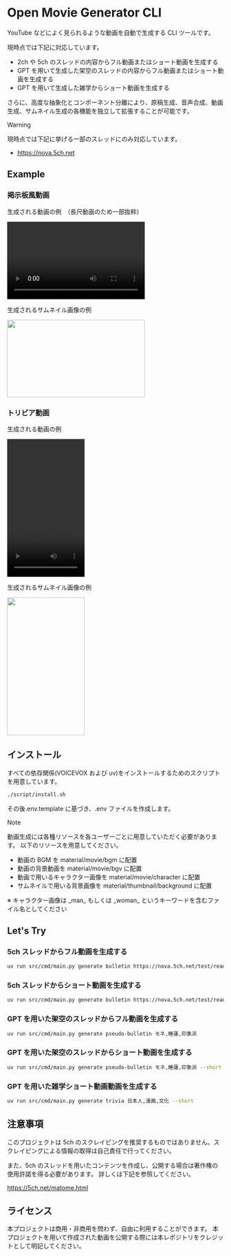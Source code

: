# Open Movie Generator CLI

YouTube などによく見られるような動画を自動で生成する CLI ツールです。

現時点では下記に対応しています。

- 2ch や 5ch のスレッドの内容からフル動画またはショート動画を生成する
- GPT を用いて生成した架空のスレッドの内容からフル動画またはショート動画を生成する
- GPT を用いて生成した雑学からショート動画を生成する

さらに、高度な抽象化とコンポーネント分離により、原稿生成、音声合成、動画生成、サムネイル生成の各機能を独立して拡張することが可能です。

> [!WARNING]
> 現時点では下記に挙げる一部のスレッドにのみ対応しています。
>
> - https://nova.5ch.net

## Example

### 掲示板風動画

生成される動画の例　（長尺動画のため一部抜粋）

<video src="https://github.com/user-attachments/assets/c0336427-8919-4291-bb24-50a2d75abdbb" width="320" height="180" controls></video>

生成されるサムネイル画像の例

<img src="https://github.com/user-attachments/assets/0da68086-596a-4bc5-bab1-74ef0f49859f" width="320" height="180">

### トリビア動画

生成される動画の例

<video src="https://github.com/user-attachments/assets/2b2a7356-08a8-4899-8769-496b6b31854c" width="180" height="320" controls></video>

生成されるサムネイル画像の例

<img src="https://github.com/user-attachments/assets/a02b1db2-1c30-4653-9b42-572f565f2366" width="180" height="320">

## インストール

すべての依存関係(VOICEVOX および uv)をインストールするためのスクリプトを用意しています。

```bash
./script/install.sh
```

その後.env.template に基づき、.env ファイルを作成します。

> [!NOTE]
> 動画生成には各種リソースを各ユーザーごとに用意していただく必要があります。
> 以下のリソースを用意してください。
>
> - 動画の BGM を material/movie/bgm に配置
> - 動画の背景動画を material/movie/bgv に配置
> - 動画で用いるキャラクター画像を material/movie/character に配置
> - サムネイルで用いる背景画像を material/thumbnail/background に配置
>
> ※ キャラクター画像は \_man\_ もしくは \_woman\_ というキーワードを含むファイル名としてください

## Let's Try

### 5ch スレッドからフル動画を生成する

```bash
uv run src/cmd/main.py generate bulletin https://nova.5ch.net/test/read.cgi/livegalileo/1730087373/
```

### 5ch スレッドからショート動画を生成する

```bash
uv run src/cmd/main.py generate bulletin https://nova.5ch.net/test/read.cgi/livegalileo/1730087373/ --short
```

### GPT を用いた架空のスレッドからフル動画を生成する

```bash
uv run src/cmd/main.py generate pseudo-bulletin モネ,睡蓮,印象派
```

### GPT を用いた架空のスレッドからショート動画を生成する

```bash
uv run src/cmd/main.py generate pseudo-bulletin モネ,睡蓮,印象派 --short
```

### GPT を用いた雑学ショート動画動画を生成する

```bash
uv run src/cmd/main.py generate trivia 日本人,漫画,文化 --short
```

## 注意事項

このプロジェクトは 5ch のスクレイピングを推奨するものではありません。スクレイピングによる情報の取得は自己責任で行ってください。

また、5ch のスレッドを用いたコンテンツを作成し、公開する場合は著作権の使用許諾を得る必要があります。
詳しくは下記を参照してください。

https://5ch.net/matome.html

## ライセンス

本プロジェクトは商用・非商用を問わず、自由に利用することができます。
本プロジェクトを用いて作成された動画を公開する際には本レポジトリをクレジットとして明記してください。
